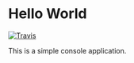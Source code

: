 # Hello World
[![Travis](https://travis-ci.org/kmusienko/ardas-tasks.svg?branch=master)](https://travis-ci.org/kmusienko/ardas-tasks)

This is a simple console application.